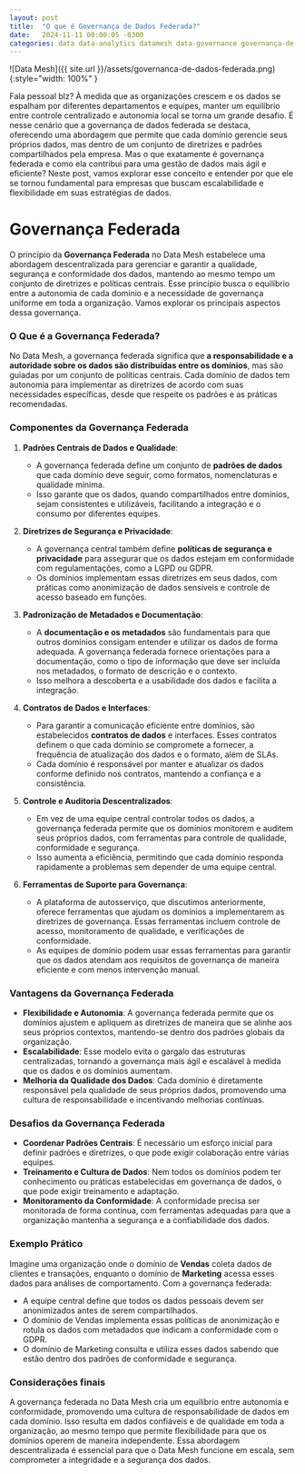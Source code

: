 ```yaml
---
layout: post
title:  "O que é Governança de Dados Federada?"
date:   2024-11-11 00:00:05 -0300
categories: data data-analytics datamesh data-governance governança-de-dados governança-federada data-architecture arquitetura-de-dados data-mesh mesh analytics
---
```


![Data Mesh]({{ site.url }}/assets/governanca-de-dados-federada.png){:style="width: 100%" }

Fala pessoal blz? À medida que as organizações crescem e os dados se espalham por diferentes departamentos e equipes, manter um equilíbrio entre controle centralizado e autonomia local se torna um grande desafio. É nesse cenário que a governança de dados federada se destaca, oferecendo uma abordagem que permite que cada domínio gerencie seus próprios dados, mas dentro de um conjunto de diretrizes e padrões compartilhados pela empresa. Mas o que exatamente é governança federada e como ela contribui para uma gestão de dados mais ágil e eficiente? Neste post, vamos explorar esse conceito e entender por que ele se tornou fundamental para empresas que buscam escalabilidade e flexibilidade em suas estratégias de dados.

# Governança Federada

O princípio da **Governança Federada** no Data Mesh estabelece uma abordagem descentralizada para gerenciar e garantir a qualidade, segurança e conformidade dos dados, mantendo ao mesmo tempo um conjunto de diretrizes e políticas centrais. Esse princípio busca o equilíbrio entre a autonomia de cada domínio e a necessidade de governança uniforme em toda a organização. Vamos explorar os principais aspectos dessa governança.

### O Que é a Governança Federada?

No Data Mesh, a governança federada significa que **a responsabilidade e a autoridade sobre os dados são distribuídas entre os domínios**, mas são guiadas por um conjunto de políticas centrais. Cada domínio de dados tem autonomia para implementar as diretrizes de acordo com suas necessidades específicas, desde que respeite os padrões e as práticas recomendadas.

### Componentes da Governança Federada

1. **Padrões Centrais de Dados e Qualidade**:
   - A governança federada define um conjunto de **padrões de dados** que cada domínio deve seguir, como formatos, nomenclaturas e qualidade mínima.
   - Isso garante que os dados, quando compartilhados entre domínios, sejam consistentes e utilizáveis, facilitando a integração e o consumo por diferentes equipes.

2. **Diretrizes de Segurança e Privacidade**:
   - A governança central também define **políticas de segurança e privacidade** para assegurar que os dados estejam em conformidade com regulamentações, como a LGPD ou GDPR.
   - Os domínios implementam essas diretrizes em seus dados, com práticas como anonimização de dados sensíveis e controle de acesso baseado em funções.

3. **Padronização de Metadados e Documentação**:
   - A **documentação e os metadados** são fundamentais para que outros domínios consigam entender e utilizar os dados de forma adequada. A governança federada fornece orientações para a documentação, como o tipo de informação que deve ser incluída nos metadados, o formato de descrição e o contexto.
   - Isso melhora a descoberta e a usabilidade dos dados e facilita a integração.

4. **Contratos de Dados e Interfaces**:
   - Para garantir a comunicação eficiente entre domínios, são estabelecidos **contratos de dados** e interfaces. Esses contratos definem o que cada domínio se compromete a fornecer, a frequência de atualização dos dados e o formato, além de SLAs.
   - Cada domínio é responsável por manter e atualizar os dados conforme definido nos contratos, mantendo a confiança e a consistência.

5. **Controle e Auditoria Descentralizados**:
   - Em vez de uma equipe central controlar todos os dados, a governança federada permite que os domínios monitorem e auditem seus próprios dados, com ferramentas para controle de qualidade, conformidade e segurança.
   - Isso aumenta a eficiência, permitindo que cada domínio responda rapidamente a problemas sem depender de uma equipe central.

6. **Ferramentas de Suporte para Governança**:
   - A plataforma de autosserviço, que discutimos anteriormente, oferece ferramentas que ajudam os domínios a implementarem as diretrizes de governança. Essas ferramentas incluem controle de acesso, monitoramento de qualidade, e verificações de conformidade.
   - As equipes de domínio podem usar essas ferramentas para garantir que os dados atendam aos requisitos de governança de maneira eficiente e com menos intervenção manual.

### Vantagens da Governança Federada

- **Flexibilidade e Autonomia**: A governança federada permite que os domínios ajustem e apliquem as diretrizes de maneira que se alinhe aos seus próprios contextos, mantendo-se dentro dos padrões globais da organização.
- **Escalabilidade**: Esse modelo evita o gargalo das estruturas centralizadas, tornando a governança mais ágil e escalável à medida que os dados e os domínios aumentam.
- **Melhoria da Qualidade dos Dados**: Cada domínio é diretamente responsável pela qualidade de seus próprios dados, promovendo uma cultura de responsabilidade e incentivando melhorias contínuas.

### Desafios da Governança Federada

- **Coordenar Padrões Centrais**: É necessário um esforço inicial para definir padrões e diretrizes, o que pode exigir colaboração entre várias equipes.
- **Treinamento e Cultura de Dados**: Nem todos os domínios podem ter conhecimento ou práticas estabelecidas em governança de dados, o que pode exigir treinamento e adaptação.
- **Monitoramento da Conformidade**: A conformidade precisa ser monitorada de forma contínua, com ferramentas adequadas para que a organização mantenha a segurança e a confiabilidade dos dados.

### Exemplo Prático

Imagine uma organização onde o domínio de **Vendas** coleta dados de clientes e transações, enquanto o domínio de **Marketing** acessa esses dados para análises de comportamento. Com a governança federada:

- A equipe central define que todos os dados pessoais devem ser anonimizados antes de serem compartilhados.
- O domínio de Vendas implementa essas políticas de anonimização e rotula os dados com metadados que indicam a conformidade com o GDPR.
- O domínio de Marketing consulta e utiliza esses dados sabendo que estão dentro dos padrões de conformidade e segurança.

### Considerações finais

A governança federada no Data Mesh cria um equilíbrio entre autonomia e conformidade, promovendo uma cultura de responsabilidade de dados em cada domínio. Isso resulta em dados confiáveis e de qualidade em toda a organização, ao mesmo tempo que permite flexibilidade para que os domínios operem de maneira independente. Essa abordagem descentralizada é essencial para que o Data Mesh funcione em escala, sem comprometer a integridade e a segurança dos dados.